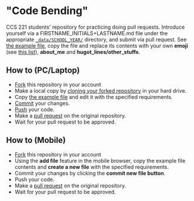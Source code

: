 # "Code Bending"
CCS 221 students' repository for practicing doing pull requests. Introduce yourself via a FIRSTNAME_INITIALS+LASTNAME.md file under the appropriate [`_data/SCHOOL_YEAR/`](_data/) directory, and submit via pull request. See [the example file](_data/2122/mjsolidarios.md), copy the file and replace its contents with your own **emoji** (see [this list](http://www.emoji-cheat-sheet.com/)), **about_me** and **hugot_lines/other_stuffs**.

## How to (PC/Laptop)

* [Fork](https://docs.github.com/en/get-started/quickstart/fork-a-repo) this repository in your account
* Make a local copy by [cloning your forked repository](https://docs.github.com/en/repositories/creating-and-managing-repositories/cloning-a-repository) in your hard drive.
* Copy [the example file](_data/2122/mjsolidarios.md) and edit it with the specified requirements.
* [Commit](https://docs.github.com/en/pull-requests/committing-changes-to-your-project/creating-and-editing-commits/changing-a-commit-message) your changes.
* [Push](https://docs.github.com/en/get-started/using-git/pushing-commits-to-a-remote-repository) your code.
* Make a [pull request](https://docs.github.com/en/pull-requests/collaborating-with-pull-requests/proposing-changes-to-your-work-with-pull-requests/about-pull-requests) on the original repository.
* Wait for your pull request to be approved.

## How to (Mobile)

* [Fork](https://docs.github.com/en/get-started/quickstart/fork-a-repo) this repository in your account
* Using the **add file** feature in the mobile browser, copy the example file contents and **create a new file** with the specified requirements.
* Commit your changes by clicking the **commit new file button**.
* Push your code.
* Make a [pull request](https://docs.github.com/en/pull-requests/collaborating-with-pull-requests/proposing-changes-to-your-work-with-pull-requests/about-pull-requests) on the original repository.
* Wait for your pull request to be approved.
